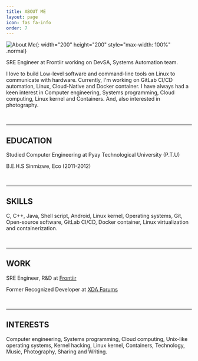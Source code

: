 ```yaml
---
title: ABOUT ME
layout: page
icon: fas fa-info
order: 7
---
```


![About Me](https://i.postimg.cc/0NwLpgtN/zawzaw-img.png){: width="200" height="200" style="max-width: 100%" .normal}

<p>SRE Engineer at Frontiir working on DevSA, Systems Automation team. </p>
<p>I love to build Low-level software and command-line tools on Linux to communicate with hardware. Currently, I'm working on GitLab CI/CD automation, Linux, Cloud-Native and Docker container. I have always had a keen interest in Computer engineering, Systems programming, Cloud computing, Linux kernel and Containers. And, also interested in photography.</p>
<br>

---

## EDUCATION

<p>Studied Computer Engineering at Pyay Technological University (P.T.U)</p>
<p>B.E.H.S Sinmizwe, Eco (2011-2012)</p>
<br>

---

## SKILLS

<p>C, C++, Java, Shell script, Android, Linux kernel, Operating systems, Git, Open-source software, GitLab CI/CD, Docker container, Linux virtualization and containerization.</p>
<br>

---

## WORK

<p>SRE Engineer, R&D at <a href="https://www.linkedin.com/company/frontiir">Frontiir</a></p>
<p>Former Recognized Developer at <a href="https://www.linkedin.com/company/xda-developers">XDA Forums</a></p>
<br>

---

## INTERESTS

<p>Computer engineering, Systems programming, Cloud computing, Unix-like operating systems, Kernel hacking, Linux kernel, Containers, Technology, Music, Photography, Sharing and Writing.</p>
